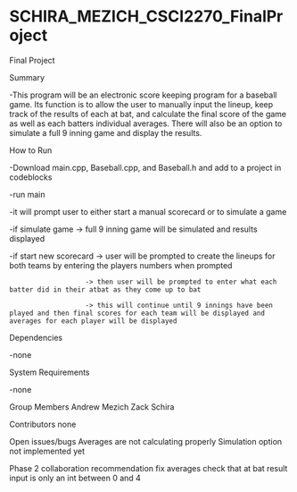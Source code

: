 # SCHIRA_MEZICH_CSCI2270_FinalProject
Final Project 

Summary

-This program will be an electronic score keeping program for a baseball game. Its function is to allow the user to manually input the lineup, keep track of the results of each at bat, and calculate the final score of the game as well as each batters individual averages. There will also be an option to simulate a full 9 inning game and display the results.

How to Run

-Download main.cpp, Baseball.cpp, and Baseball.h and add to a project in codeblocks

-run main 

-it will prompt user to either start a manual scorecard or to simulate a game

-if simulate game -> full 9 inning game will be simulated and results displayed

-if start new scorecard -> user will be prompted to create the lineups for both teams by entering the players numbers when prompted

                       -> then user will be prompted to enter what each batter did in their atbat as they come up to bat
                       
                       -> this will continue until 9 innings have been played and then final scores for each team will be displayed and averages for each player will be displayed
                       
Dependencies

-none

System Requirements

-none

Group Members
Andrew Mezich
Zack Schira

Contributors
none

Open issues/bugs
Averages are not calculating properly
Simulation option not implemented yet

Phase 2 collaboration recommendation
fix averages
check that at bat result input is only an int between 0 and 4
